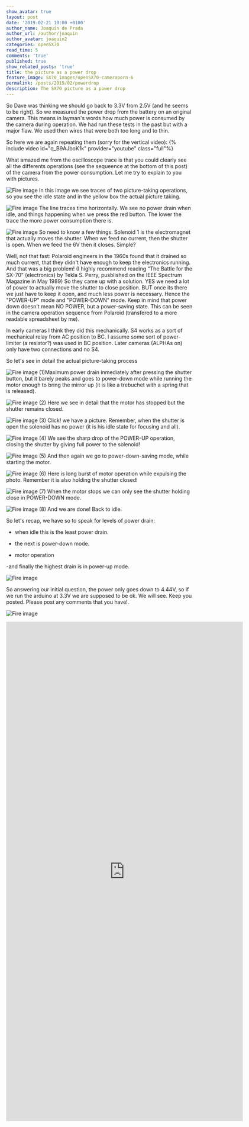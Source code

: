 ```yaml
---
show_avatar: true
layout: post
date: '2019-02-21 10:00 +0100'
author_name: Joaquín de Prada
author_url: /author/joaquin
author_avatar: joaquin2
categories: openSX70
read_time: 5
comments: 'true'
published: true
show_related_posts: 'true'
title: the picture as a power drop
feature_image: SX70_images/openSX70-cameraporn-6
permalink: /posts/2019/02/powerdrop
description: The SX70 picture as a power drop
---
```

So Dave was thinking we should go back to 3.3V from 2.5V (and he seems to be right).
So we measured the power drop from the battery on an original camera. This means in layman's words how much power is consumed by the camera during operation.
We had run these tests in the past but with a major flaw. We used then wires that were both too long and to thin.

So here we are again repeating them (sorry for the vertical video):
{% include video id="q_B9AJboK1k" provider="youtube" class="full"%}

What amazed me from the oscilloscope trace is that you could clearly see all the differents operations (see the sequeence at the bottom of this post) of the camera from the power consumption.
Let me try to explain to you with pictures.

![Fire image]({{site.url}}/{{site.baseurl}}img/2019/02/2019-02-20-trace-that-picture-01.jpg)
In this image we see traces of two picture-taking operations, so you see the idle state and in the yellow box the actual picture taking.

![Fire image]({{site.url}}/{{site.baseurl}}img/2019/02/2019-02-20-trace-that-picture-02.jpg)
The line traces time horizontally. We see no power drain when idle, and things happening when we press the red button. The lower the trace the more power consumption there is.

![Fire image]({{site.url}}/{{site.baseurl}}img/2019/02/2019-02-20-trace-that-picture-03.jpg)
So need to know a few things. Solenoid 1 is the electromagnet that actually moves the shutter. When we feed no current, then the shutter is open. When we feed the 6V then it closes. Simple? 

Well, not that fast: Polaroid engineers in the 1960s found that it drained so much current, that they didn't have enough to keep the electronics running. And that was a big problem! (I highly recommend reading “The Battle for the SX-70” (electronics) by Tekla S. Perry, pusblished on the IEEE Spectrum Magazine in May 1989)
So they came up with a solution. YES we need a lot of power to actually move the shutter to close position. BUT once its there we just have to keep it open, and much less power is necessary.
Hence the "POWER-UP" mode and "POWER-DOWN" mode. Keep in mind that power down doesn't mean NO POWER, but a power-saving state. This can be seen in the camera operation sequence from Polaroid (transfered to a more readable spreadsheet by me).

In early cameras I think they did this mechanically. S4 works as a sort of mechanical relay from AC position to BC. I assume some sort of power-limiter (a resistor?) was used in BC position. Later cameras (ALPHAs on) only have two connections and no S4.

So let's see in detail the actual picture-taking process

![Fire image]({{site.url}}/{{site.baseurl}}img/2019/02/2019-02-20-trace-that-picture-04A.jpg)
(1)Maximum power drain inmediately after pressing the shutter button, but it barely peaks and goes to power-down mode while running the motor enough to bring the mirror up (it is like a trebuchet with a spring that is released).

![Fire image]({{site.url}}/{{site.baseurl}}img/2019/02/2019-02-20-trace-that-picture-04B.jpg)
(2) Here we see in detail that the motor has stopped but the shutter remains closed.

![Fire image]({{site.url}}/{{site.baseurl}}img/2019/02/2019-02-20-trace-that-picture-04C.jpg)
(3) Click! we have a picture. Remember, when the shutter is open the solenoid has no power (it is his idle state for focusing and all).

![Fire image]({{site.url}}/{{site.baseurl}}img/2019/02/2019-02-20-trace-that-picture-04D.jpg)
(4) We see the sharp drop of the POWER-UP operation, closing the shutter by giving full power to the solenoid!

![Fire image]({{site.url}}/{{site.baseurl}}img/2019/02/2019-02-20-trace-that-picture-04E.jpg)
(5) And then again we go to power-down-saving mode, while starting the motor.

![Fire image]({{site.url}}/{{site.baseurl}}img/2019/02/2019-02-20-trace-that-picture-04F.jpg)
(6) Here is long burst of motor operation while expulsing the photo. Remember it is also holding the shutter closed!

![Fire image]({{site.url}}/{{site.baseurl}}img/2019/02/2019-02-20-trace-that-picture-04G.jpg)
(7) When the motor stops we can only see the shutter holding close in POWER-DOWN mode.

![Fire image]({{site.url}}/{{site.baseurl}}img/2019/02/2019-02-20-trace-that-picture-04H.jpg)
(8) And we are done! Back to idle.

So let's recap, we have so to speak for levels of power drain:
  - when idle this is the least power drain.

  - the next is power-down mode.

  - motor operation

  -and finally the highest drain is in power-up mode.
  
![Fire image]({{site.url}}/{{site.baseurl}}img/2019/02/2019-02-20-trace-that-picture-05.jpg)

So answering our initial question, the power only goes down to 4.44V, so if we run the arduino at 3.3V we are supposed to be ok. We will see. Keep you posted. Please post any comments that you have!.

![Fire image]({{site.url}}/{{site.baseurl}}img/2019/02/2019-02-20-trace-that-picture-6.jpg)

<iframe width="640" height="1350" seamless frameborder="0" scrolling="no" src="https://docs.google.com/spreadsheets/d/e/2PACX-1vQV-Ee3efzA0lo_n106m7z1x3jGKH8-cNA8Q5_hbkvul55AtE74mNwu4-cJqEpIbjizb1l4ryva4Ibf/pubhtml?gid=0&amp;single=true&amp;widget=true&amp;headers=false"></iframe>
